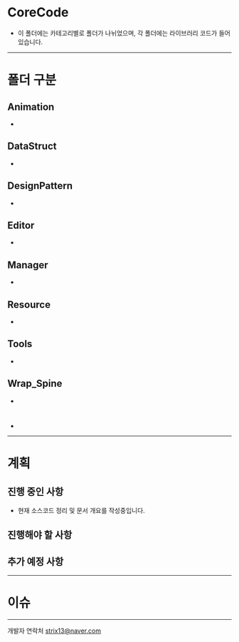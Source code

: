 # CoreCode
- 이 폴더에는 카테고리별로 폴더가 나뉘었으며, 각 폴더에는 라이브러리 코드가 들어있습니다.

---
# 폴더 구분

## Animation
-

## DataStruct
-

## DesignPattern
-

## Editor
-

## Manager
-

## Resource
-

## Tools
-

## Wrap_Spine
-

#
-

---

# 계획
## 진행 중인 사항

- 현재 소스코드 정리 및 문서 개요를 작성중입니다.

## 진행해야 할 사항

## 추가 예정 사항

---
# 이슈

---
개발자 연락처
strix13@naver.com
